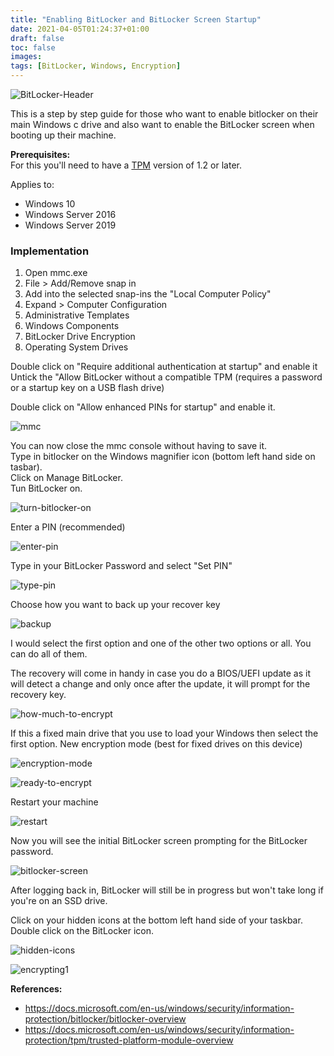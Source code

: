 ```yaml
---
title: "Enabling BitLocker and BitLocker Screen Startup"
date: 2021-04-05T01:24:37+01:00
draft: false
toc: false
images:
tags: [BitLocker, Windows, Encryption]
---
```

![BitLocker-Header](/posts/Enabling-BitLocker-and-BitLocker-Screen-Startup/bitlocker-header.jpg "BitLocker-Header")

This is a step by step guide for those who want to enable bitlocker on their main Windows c drive and also want to enable the BitLocker screen when booting up their machine. 

**Prerequisites:** </br>
For this you'll need to have a [TPM](https://docs.microsoft.com/en-us/windows/security/information-protection/tpm/trusted-platform-module-overview "docs.microsoft.com - Trusted Platform Module Technology Overview") version of 1.2 or later.

Applies to:
* Windows 10
* Windows Server 2016
* Windows Server 2019

### Implementation

1. Open mmc.exe
2. File > Add/Remove snap in
3. Add into the selected  snap-ins the "Local Computer Policy"
4. Expand > Computer Configuration
5. Administrative Templates
6. Windows Components
7. BitLocker Drive Encryption
8. Operating System Drives

Double click on "Require additional authentication at startup" and enable it </br>
Untick the "Allow BitLocker without a compatible TPM (requires a password or a startup key on a USB flash drive)

Double click on "Allow enhanced PINs for startup" and enable it.

![mmc](/posts/Enabling-BitLocker-and-BitLocker-Screen-Startup/mmc.jpg "mmc")

You can now close the mmc console without having to save it. </br>
Type in bitlocker on the Windows magnifier icon (bottom left hand side on tasbar). </br>
Click on Manage BitLocker. </br>
Tun BitLocker on. </br>

![turn-bitlocker-on](/posts/Enabling-BitLocker-and-BitLocker-Screen-Startup/turn-bitlocker-on.jpg "Turn Bitlocker on")

Enter a PIN (recommended)

![enter-pin](/posts/Enabling-BitLocker-and-BitLocker-Screen-Startup/enter-pin.jpg "Enter a PIN")

Type in your BitLocker Password and select "Set PIN"

![type-pin](/posts/Enabling-BitLocker-and-BitLocker-Screen-Startup/type-pin.jpg "Type a PIN")

Choose how you want to back up your recover key

![backup](/posts/Enabling-BitLocker-and-BitLocker-Screen-Startup/backup.jpg "How do you want to back up your recovery key?")

I would select the first option and one of the other two options or all.
You can do all of them.
</br>

The recovery will come in handy in case you do a BIOS/UEFI update as it will detect a change and only once after the update, it will prompt for the recovery key.

![how-much-to-encrypt](/posts/Enabling-BitLocker-and-BitLocker-Screen-Startup/how-much-to-encrypt.jpg "Choose how much of your drive to encrypt")

If this a fixed main drive that you use to load your Windows then select the first option.
New encryption mode (best for fixed drives on this device)

![encryption-mode](/posts/Enabling-BitLocker-and-BitLocker-Screen-Startup/encryption-mode.jpg "Select which encryption mode to use")

![ready-to-encrypt](/posts/Enabling-BitLocker-and-BitLocker-Screen-Startup/ready-to-encrypt.jpg "Are you ready to encrypt this drive?")

Restart your machine

![restart](/posts/Enabling-BitLocker-and-BitLocker-Screen-Startup/restart.jpg "The computer must be restarted")

Now you will see the initial BitLocker screen prompting for the BitLocker password.

![bitlocker-screen](/posts/Enabling-BitLocker-and-BitLocker-Screen-Startup/bitlocker-screen.jpg "BitLocker Screen")

After logging back in, BitLocker will still be in progress but won't take long if you're on an SSD drive.

Click on your hidden icons at the bottom left hand side of your taskbar.
Double click on the BitLocker icon.

![hidden-icons](/posts/Enabling-BitLocker-and-BitLocker-Screen-Startup/hidden-icons.jpg "Hidden Icons")

![encrypting1](/posts/Enabling-BitLocker-and-BitLocker-Screen-Startup/encrypting.png "Encrypting...")

**References:** </br>
+ https://docs.microsoft.com/en-us/windows/security/information-protection/bitlocker/bitlocker-overview
+ https://docs.microsoft.com/en-us/windows/security/information-protection/tpm/trusted-platform-module-overview

